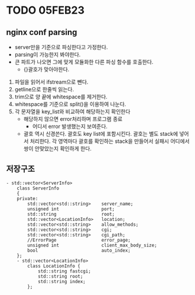 # TODO 05FEB23

## nginx conf parsing
- server만을 기준으로 파싱한다고 가정한다.
- parsing이 가능한지 봐야한다.
- 큰 파트가 나오면 그에 맞게 모듈화한 다른 파싱 함수를 호출한다.
    - {}괄호가 맞아야한다.


1. 파일을 읽어서 ifstream으로 뺀다.
2. getline으로 한줄씩 읽는다.
3. trim으로 양 끝에 whitespace를 제거한다.
4. whitespace를 기준으로 split()을 이용하여 나눈다.
5. 각 문자열을 key_list와 비교하여 해당하는지 확인한다
    - 해당하지 않으면 error처리하며 프로그램 종료
        - 어디서 error 발생했는지 보여준다.
    - 괄호 역시 신경쓴다.
        괄호도 key list에 포함시킨다.
        괄호는 별도 stack에 넣어서 처리한다.
        각 영역마다 괄호를 확인하는 stack을 만들어서 
        실패시 어디에서 쌍이 안맞았는지 확인하게 한다.


## 저장구조
    - std::vector<ServerInfo>
        class ServerInfo
        {
        private:
            std::vector<std::string>	server_name;
            unsigned int				port;
            std::string					root;
            std::vector<LocationInfo>	location;
            std::vector<std::string>	allow_methods;
            std::vector<std::string>	cgi;
            std::vector<std::string>	cgi_path;
            //ErrorPage					error_page;
            unsigned int				client_max_body_size;
            bool						auto_index;
        };
        - std::vector<LocationInfo>
            class LocationInfo {
                std::string	fastcgi;
                std::string	root;
                std::string	index;
            };
